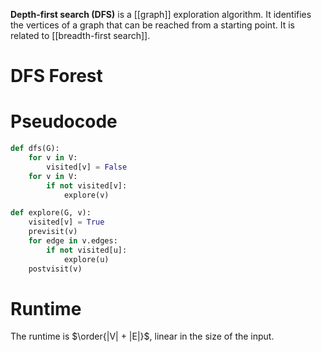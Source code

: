 **Depth-first search (DFS)** is a [[graph]] exploration algorithm. It identifies the vertices of a graph that can be reached from a starting point. It is related to [[breadth-first search]].

# DFS Forest



# Pseudocode

```python
def dfs(G):
    for v in V:
        visited[v] = False
    for v in V:
        if not visited[v]:
            explore(v)

def explore(G, v):
    visited[v] = True
    previsit(v)
    for edge in v.edges:
        if not visited[u]:
            explore(u)
    postvisit(v)
```

# Runtime

The runtime is $\order{|V| + |E|}$, linear in the size of the input.